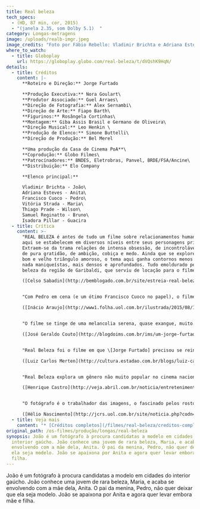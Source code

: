 ```yaml
---
title: Real beleza
tech_specs:
  - (HD, 87 min, cor, 2015)
  - "(janela 2.35, som Dolby 5.1)  "
category: Longas-metragens
image: /uploads/realb-imgr.jpeg
image_credits: "Foto por Fábio Rebello: Vladimir Brichta e Adriana Esteves"
where_to_watch:
  - title: Globoplay
    url: https://globoplay.globo.com/real-beleza/t/dVQshK9HqN/
details:
  - title: Créditos
    content: |-
      **Roteiro e Direção:** Jorge Furtado

      **Produção Executiva:** Nora Goulart\
      **Produtor Associado:** Guel Arraes\
      **Direção de Fotografia:** Alex Sernambi\
      **Direção de Arte:** Fiapo Barth\
      **Figurinos:** Rosângela Cortinhas\
      **Montagem:** Giba Assis Brasil e Germano de Oliveira\
      **Direção Musical:** Leo Henkin \
      **Produção de Elenco:** Simone Buttelli\
      **Direção de Produção:** Bel Merel

      **Uma produção da Casa de Cinema PoA**\
      **Coprodução:** Globo Filmes\
      **Patrocínadores:** BNDES, Eletrobras, Panvel, BRDE/FSA/Ancine\
      **Distribuição:** Elo Company

      **Elenco principal:**

      Vladimir Brichta - João\
      Adriana Esteves - Anita\
      Francisco Cuoco - Pedro\
      Vitória Strada - Maria\
      Thiago Prade - Wilson\
      Samuel Reginatto - Bruno\
      Isadora Pillar - Guacira
  - title: Crítica
    content: >-
      "REAL BELEZA é antes de tudo um filme sobre relacionamentos humanos, que
      aqui se estabelecem em diversos níveis entre seus personagens principais.
      Extraem-se da trama relações de intensa obsessão, de incontrolável desejo,
      de pura gratidão, de ambição, cobiça e medo. Ainda que se explore, sim, o
      bom e velho triângulo amoroso, o tema aqui ganha contornos menos óbvios,
      nada maniqueístas, mais densos e aprofundados. Tudo emoldurado pela real
      beleza da região de Garibaldi, que serviu de locação para o filme."\

      ([Celso Sabadin](http://bemblogado.com.br/site/estreia-real-beleza-novo-filme-de-jorge-furtado-nao-nao-e-uma-comedia/), Planeta Tela, 03/08/2015)


      "Com Pedro em cena (e um ótimo Francisco Cuoco no papel), o filme afirma enfim seu conflito. Não tanto entre o pai e o fotógrafo pelo consentimento, mas entre dois mundos. De um lado estão as letras, as artes clássicas, "o conhecimento", como diz Pedro. De outro, a imagem, a superficialidade, a beleza, como sustenta João. Traço de união entre eles: as fotos de Cartier-Bresson. Conhecimento pela superfície."\

      ([Inácio Araujo](http://www1.folha.uol.com.br/ilustrada/2015/08/1664866-trama-amorosa-sufoca-real-beleza-novo-filme-de-jorge-furtado.shtml), Folha de S.Paulo, 06/08/2015)


      "O filme se tinge de uma melancolia serena, quase exangue, muito distante da vivacidade travessa da filmografia anterior do cineasta, seja no cinema ou na TV, no documentário ou na ficção. Não deixa de ser um gesto de coragem essa virada, esse abandono da chamada 'zona de conforto' de uma obra estabelecida e reconhecida."\

      ([José Geraldo Couto](http://blogdoims.com.br/ims/um-jorge-furtado-europeu), Instituto Moreira Salles, 07/08/2015)


      "Real Beleza foi o filme em que \[Jorge Furtado] precisou se reinventar. Reaprender. Nos anteriores, ele perfeccionou o timing da comédia. Guimarães Rosa dizia que a piada é como o fósforo. Deflagrada, perde o uso. Com seus atores, Jorge aprendeu a dominar o tempo do humor. Mas, e o drama? A cena da refeição é exemplar. As pessoas não falam ao redor da mesa. Secretam o que não conseguem verbalizar. Durante quanto tempo se filma o silêncio?"\

      ([Luiz Carlos Merten](http://cultura.estadao.com.br/blogs/luiz-carlos-merten/e-o-kikito-2/), O Estado de São Paulo, 07/08/2015)


      "Real Beleza explora um gênero não muito popular no cinema nacional, o drama romântico. Vitória Strada, que estreia como atriz, é uma surpresa boa na pele de Maria. E o desenrolar da delicada situação acaba sendo mais surpreendente do que se poderia esperar."\

      ([Henrique Castro](http://veja.abril.com.br/noticia/entretenimento/real-beleza-vai-alem-do-nu-frontal-de-adriana-esteves/), Veja, 08/08/2015)


      "O fotógrafo é o trabalhador das imagens, o fascinado pelos rostos das meninas. Quando ele descobre a biblioteca, se aproxima de um mundo para ele até então praticamente desconhecido. (...) Esta biblioteca tem como guardião um personagem borgeano que parece tê-la quase toda na memória. (...) O novo filme de Jorge Furtado não tem receio algum de praticar um gesto de rebeldia nos quadros do atual cinema brasileiro, ao tocar em temas não abordados por outros."\

      ([Hélio Nascimento](http://jcrs.uol.com.br/site/noticia.php?codn=205054), Jornal do Comércio, 14/08/2015)
  - title: Veja mais
    content: "* [Créditos completos](/filmes/real-beleza/creditos-completos/)"
original_path: /os-filmes/produção/longas/real-beleza
synopsis: João é um fotógrafo à procura candidatas a modelo em cidades do
  interior gaúcho. João conhece uma jovem de rara beleza, Maria, e acaba se
  envolvendo com a mãe dela, Anita. O pai da menina, Pedro, não quer deixar que
  ela seja modelo. João se apaixona por Anita e agora quer levar embora mãe e
  filha.
---
```

João é um fotógrafo à procura candidatas a modelo em cidades do interior gaúcho. João conhece uma jovem de rara beleza, Maria, e acaba se envolvendo com a mãe dela, Anita. O pai da menina, Pedro, não quer deixar que ela seja modelo. João se apaixona por Anita e agora quer levar embora mãe e filha.
